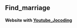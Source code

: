 ## Find_marriage
#### Website with [Youtube_Jocoding](https://www.youtube.com/channel/UCQNE2JmbasNYbjGAcuBiRRg)
